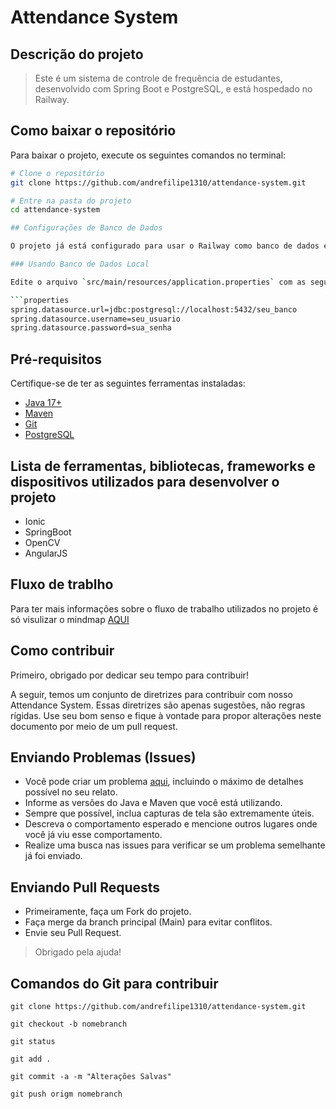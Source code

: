 # Attendance System

## Descrição do projeto
>Este é um sistema de controle de frequência de estudantes, desenvolvido com Spring Boot e PostgreSQL, e está hospedado no Railway.

## Como baixar o repositório

Para baixar o projeto, execute os seguintes comandos no terminal:

```bash
# Clone o repositório
git clone https://github.com/andrefilipe1310/attendance-system.git

# Entre na pasta do projeto
cd attendance-system

## Configurações de Banco de Dados

O projeto já está configurado para usar o Railway como banco de dados em produção, mas caso queira rodar localmente, você pode configurar o `application.properties` para apontar para o seu próprio banco PostgreSQL.

### Usando Banco de Dados Local

Edite o arquivo `src/main/resources/application.properties` com as seguintes configurações:

```properties
spring.datasource.url=jdbc:postgresql://localhost:5432/seu_banco
spring.datasource.username=seu_usuario
spring.datasource.password=sua_senha
```

## Pré-requisitos

Certifique-se de ter as seguintes ferramentas instaladas:
- [Java 17+](https://www.oracle.com/java/technologies/javase-jdk17-downloads.html)
- [Maven](https://maven.apache.org/download.cgi)
- [Git](https://git-scm.com/)
- [PostgreSQL](https://www.postgresql.org/download/)

## Lista de ferramentas, bibliotecas, frameworks e dispositivos utilizados para desenvolver o projeto

- Ionic
- SpringBoot
- OpenCV
- AngularJS

## Fluxo de trablho

Para ter mais informações sobre o fluxo de trabalho utilizados no projeto é só visulizar o mindmap [AQUI](https://github.com/andrefilipe1310/attendance-system/tree/development/ionicattendancedocs/models/mindmap)


## Como contribuir

Primeiro, obrigado por dedicar seu tempo para contribuir!

A seguir, temos um conjunto de diretrizes para contribuir com nosso Attendance System.
Essas diretrizes são apenas sugestões, não regras rígidas. Use seu bom senso e fique à vontade para propor alterações neste documento por meio de um pull request.

## Enviando Problemas (Issues)

* Você pode criar um problema [aqui](https://github.com/andrefilipe1310/attendance-system/issues/new/choose), incluindo o máximo de detalhes possível no seu relato.
* Informe as versões do Java e Maven que você está utilizando.
* Sempre que possível, inclua capturas de tela são extremamente úteis.
* Descreva o comportamento esperado e mencione outros lugares onde você já viu esse comportamento.
* Realize uma busca nas issues para verificar se um problema semelhante já foi enviado.

## Enviando Pull Requests

* Primeiramente, faça um Fork do projeto.
* Faça merge da branch principal (Main) para evitar conflitos.
* Envie seu Pull Request.
>Obrigado pela ajuda!

## Comandos do Git para contribuir

````
git clone https://github.com/andrefilipe1310/attendance-system.git

git checkout -b nomebranch

git status

git add .

git commit -a -m "Alterações Salvas"

git push origm nomebranch
`````

